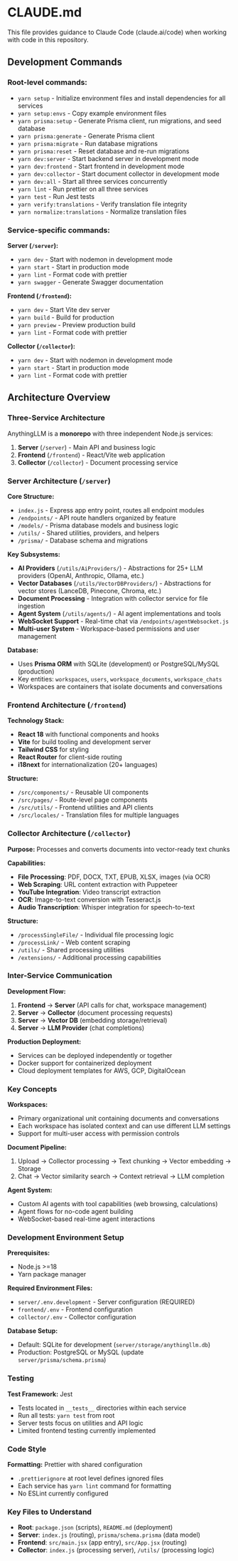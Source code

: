 # CLAUDE.md

This file provides guidance to Claude Code (claude.ai/code) when working with code in this repository.

## Development Commands

### Root-level commands:
- `yarn setup` - Initialize environment files and install dependencies for all services
- `yarn setup:envs` - Copy example environment files
- `yarn prisma:setup` - Generate Prisma client, run migrations, and seed database
- `yarn prisma:generate` - Generate Prisma client
- `yarn prisma:migrate` - Run database migrations
- `yarn prisma:reset` - Reset database and re-run migrations
- `yarn dev:server` - Start backend server in development mode
- `yarn dev:frontend` - Start frontend in development mode
- `yarn dev:collector` - Start document collector in development mode
- `yarn dev:all` - Start all three services concurrently
- `yarn lint` - Run prettier on all three services
- `yarn test` - Run Jest tests
- `yarn verify:translations` - Verify translation file integrity
- `yarn normalize:translations` - Normalize translation files

### Service-specific commands:
**Server (`/server`):**
- `yarn dev` - Start with nodemon in development mode
- `yarn start` - Start in production mode
- `yarn lint` - Format code with prettier
- `yarn swagger` - Generate Swagger documentation

**Frontend (`/frontend`):**
- `yarn dev` - Start Vite dev server
- `yarn build` - Build for production
- `yarn preview` - Preview production build
- `yarn lint` - Format code with prettier

**Collector (`/collector`):**
- `yarn dev` - Start with nodemon in development mode
- `yarn start` - Start in production mode
- `yarn lint` - Format code with prettier

## Architecture Overview

### Three-Service Architecture
AnythingLLM is a **monorepo** with three independent Node.js services:

1. **Server** (`/server`) - Main API and business logic
2. **Frontend** (`/frontend`) - React/Vite web application
3. **Collector** (`/collector`) - Document processing service

### Server Architecture (`/server`)

**Core Structure:**
- `index.js` - Express app entry point, routes all endpoint modules
- `/endpoints/` - API route handlers organized by feature
- `/models/` - Prisma database models and business logic
- `/utils/` - Shared utilities, providers, and helpers
- `/prisma/` - Database schema and migrations

**Key Subsystems:**
- **AI Providers** (`/utils/AiProviders/`) - Abstractions for 25+ LLM providers (OpenAI, Anthropic, Ollama, etc.)
- **Vector Databases** (`/utils/VectorDBProviders/`) - Abstractions for vector stores (LanceDB, Pinecone, Chroma, etc.)
- **Document Processing** - Integration with collector service for file ingestion
- **Agent System** (`/utils/agents/`) - AI agent implementations and tools
- **WebSocket Support** - Real-time chat via `/endpoints/agentWebsocket.js`
- **Multi-user System** - Workspace-based permissions and user management

**Database:**
- Uses **Prisma ORM** with SQLite (development) or PostgreSQL/MySQL (production)
- Key entities: `workspaces`, `users`, `workspace_documents`, `workspace_chats`
- Workspaces are containers that isolate documents and conversations

### Frontend Architecture (`/frontend`)

**Technology Stack:**
- **React 18** with functional components and hooks
- **Vite** for build tooling and development server
- **Tailwind CSS** for styling
- **React Router** for client-side routing
- **i18next** for internationalization (20+ languages)

**Structure:**
- `/src/components/` - Reusable UI components
- `/src/pages/` - Route-level page components
- `/src/utils/` - Frontend utilities and API clients
- `/src/locales/` - Translation files for multiple languages

### Collector Architecture (`/collector`)

**Purpose:** Processes and converts documents into vector-ready text chunks

**Capabilities:**
- **File Processing**: PDF, DOCX, TXT, EPUB, XLSX, images (via OCR)
- **Web Scraping**: URL content extraction with Puppeteer
- **YouTube Integration**: Video transcript extraction
- **OCR**: Image-to-text conversion with Tesseract.js
- **Audio Transcription**: Whisper integration for speech-to-text

**Structure:**
- `/processSingleFile/` - Individual file processing logic
- `/processLink/` - Web content scraping
- `/utils/` - Shared processing utilities
- `/extensions/` - Additional processing capabilities

### Inter-Service Communication

**Development Flow:**
1. **Frontend** → **Server** (API calls for chat, workspace management)
2. **Server** → **Collector** (document processing requests)
3. **Server** → **Vector DB** (embedding storage/retrieval)
4. **Server** → **LLM Provider** (chat completions)

**Production Deployment:**
- Services can be deployed independently or together
- Docker support for containerized deployment
- Cloud deployment templates for AWS, GCP, DigitalOcean

### Key Concepts

**Workspaces:**
- Primary organizational unit containing documents and conversations
- Each workspace has isolated context and can use different LLM settings
- Support for multi-user access with permission controls

**Document Pipeline:**
1. Upload → Collector processing → Text chunking → Vector embedding → Storage
2. Chat → Vector similarity search → Context retrieval → LLM completion

**Agent System:**
- Custom AI agents with tool capabilities (web browsing, calculations)
- Agent flows for no-code agent building
- WebSocket-based real-time agent interactions

### Development Environment Setup

**Prerequisites:**
- Node.js >=18
- Yarn package manager

**Required Environment Files:**
- `server/.env.development` - Server configuration (REQUIRED)
- `frontend/.env` - Frontend configuration
- `collector/.env` - Collector configuration

**Database Setup:**
- Default: SQLite for development (`server/storage/anythingllm.db`)
- Production: PostgreSQL or MySQL (update `server/prisma/schema.prisma`)

### Testing

**Test Framework:** Jest
- Tests located in `__tests__` directories within each service
- Run all tests: `yarn test` from root
- Server tests focus on utilities and API logic
- Limited frontend testing currently implemented

### Code Style

**Formatting:** Prettier with shared configuration
- `.prettierignore` at root level defines ignored files
- Each service has `yarn lint` command for formatting
- No ESLint currently configured

### Key Files to Understand

- **Root**: `package.json` (scripts), `README.md` (deployment)
- **Server**: `index.js` (routing), `prisma/schema.prisma` (data model)
- **Frontend**: `src/main.jsx` (app entry), `src/App.jsx` (routing)
- **Collector**: `index.js` (processing server), `/utils/` (processing logic)